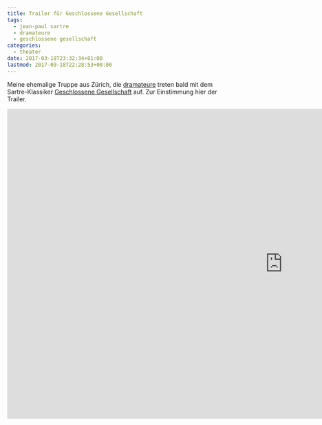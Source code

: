 ```yaml
---
title: Trailer für Geschlossene Gesellschaft
tags: 
  - jean-paul sartre
  - dramateure
  - geschlossene gesellschaft
categories:
  - theater
date: 2017-03-18T23:32:34+01:00
lastmod: 2017-09-18T22:28:53+00:00
---
```


Meine ehemalige Truppe aus Zürich, die [dramateure](http://dramateure.ch) treten bald mit dem Sartre-Klassiker [Geschlossene Gesellschaft](https://de.wikipedia.org/wiki/Geschlossene_Gesellschaft) auf. Zur Einstimmung hier der Trailer.

<iframe width="1280" height="720" src="https://www.youtube-nocookie.com/embed/I7LabH9LZ34?rel=0" frameborder="0" allowfullscreen></iframe>